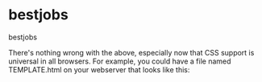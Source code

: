 # bestjobs
bestjobs

There's nothing wrong with the above, especially now that CSS support is universal in all browsers. For example, you could have a file named TEMPLATE.html on your webserver that looks like this:

<!DOCTYPE html>
<html lang='en-US'>
<head>
    <meta charset='UTF-8'>
    <title>Change Me</title>
    <link rel='stylesheet' href='/css.css'>
    <script defer src='/js.js'>
</head>
<body>
    <h1>Change Me</h1>
</body>
</html>
You'd then copy this template to /index.html, /about/index.html, /wuffles/index.html to have a root page, an about page, and a page about your dog, respectively. Because you have common CSS and Javascript, you can change some things in common files and have the entire site change when you change just one file.
However, what if you want to have a sidebar with links in it to a bunch of different sections of your site? Sure, you can copy and paste one into every single page on your site, but what if you want to change it later? Editing every single page on your site just to add a single link that shows up everywhere is a royal pain in the rear. This sort of repetitive work is better handled by some sort of HTML generator like a static-site generator or a dynamic generator.
or a cached dynamic site (Like workPress Cache for example)
Do you know how many remote exploits WordPress has had in the past five years? Probably thousands. Do you know how many remote exploits Apache or nginx have had in the past five years that an attacker can use to mess up your website and infect your visitors' computers? Maybe one. I used to use WordPress for my site, but realized I was spending more time patching WordPress it than writing things to put on it. I moved to an SSG and haven't looked back.
